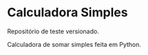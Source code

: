 # Calculadora Simples
 Repositório de teste versionado.

 Calculadora de somar simples feita em Python.